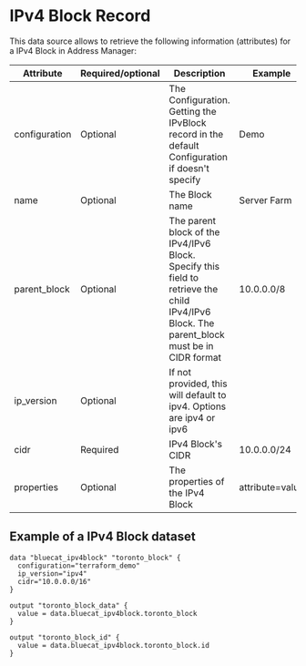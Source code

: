 # IPv4 Block Record
This data source allows to retrieve the following information
(attributes) for a IPv4 Block in Address Manager:

| Attribute | Required/optional | Description | Example         |
| --- | --- | --- |-----------------|
| configuration | Optional | The Configuration. Getting the IPvBlock record in the default Configuration if doesn't specify | Demo            |
| name | Optional |  The Block name | Server Farm     |
| parent_block | Optional |  The parent block of the IPv4/IPv6 Block. Specify this field to retrieve the child IPv4/IPv6 Block. The parent_block must be in CIDR format | 10.0.0.0/8      |
| ip_version | Optional | If not provided, this will default to ipv4. Options are ipv4 or ipv6|                 |
| cidr | Required | IPv4 Block's CIDR | 10.0.0.0/24     |
| properties | Optional | The properties of the IPv4 Block | attribute=value |


## Example of a IPv4 Block dataset

    data "bluecat_ipv4block" "toronto_block" {
      configuration="terraform_demo"
      ip_version="ipv4"
      cidr="10.0.0.0/16"
    }

    output "toronto_block_data" {
      value = data.bluecat_ipv4block.toronto_block
    }

    output "toronto_block_id" {
      value = data.bluecat_ipv4block.toronto_block.id
    }
